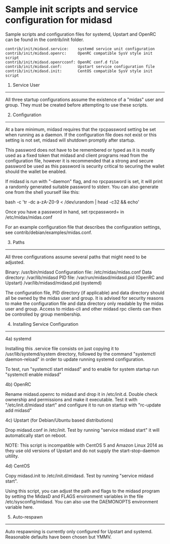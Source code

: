 Sample init scripts and service configuration for midasd
==========================================================

Sample scripts and configuration files for systemd, Upstart and OpenRC
can be found in the contrib/init folder.

    contrib/init/midasd.service:    systemd service unit configuration
    contrib/init/midasd.openrc:     OpenRC compatible SysV style init script
    contrib/init/midasd.openrcconf: OpenRC conf.d file
    contrib/init/midasd.conf:       Upstart service configuration file
    contrib/init/midasd.init:       CentOS compatible SysV style init script

1. Service User
---------------------------------

All three startup configurations assume the existence of a "midas" user
and group.  They must be created before attempting to use these scripts.

2. Configuration
---------------------------------

At a bare minimum, midasd requires that the rpcpassword setting be set
when running as a daemon.  If the configuration file does not exist or this
setting is not set, midasd will shutdown promptly after startup.

This password does not have to be remembered or typed as it is mostly used
as a fixed token that midasd and client programs read from the configuration
file, however it is recommended that a strong and secure password be used
as this password is security critical to securing the wallet should the
wallet be enabled.

If midasd is run with "-daemon" flag, and no rpcpassword is set, it will
print a randomly generated suitable password to stderr.  You can also
generate one from the shell yourself like this:

bash -c 'tr -dc a-zA-Z0-9 < /dev/urandom | head -c32 && echo'

Once you have a password in hand, set rpcpassword= in /etc/midas/midas.conf

For an example configuration file that describes the configuration settings,
see contrib/debian/examples/midas.conf.

3. Paths
---------------------------------

All three configurations assume several paths that might need to be adjusted.

Binary:              /usr/bin/midasd
Configuration file:  /etc/midas/midas.conf
Data directory:      /var/lib/midasd
PID file:            /var/run/midasd/midasd.pid (OpenRC and Upstart)
                     /var/lib/midasd/midasd.pid (systemd)

The configuration file, PID directory (if applicable) and data directory
should all be owned by the midas user and group.  It is advised for security
reasons to make the configuration file and data directory only readable by the
midas user and group.  Access to midas-cli and other midasd rpc clients
can then be controlled by group membership.

4. Installing Service Configuration
-----------------------------------

4a) systemd

Installing this .service file consists on just copying it to
/usr/lib/systemd/system directory, followed by the command
"systemctl daemon-reload" in order to update running systemd configuration.

To test, run "systemctl start midasd" and to enable for system startup run
"systemctl enable midasd"

4b) OpenRC

Rename midasd.openrc to midasd and drop it in /etc/init.d.  Double
check ownership and permissions and make it executable.  Test it with
"/etc/init.d/midasd start" and configure it to run on startup with
"rc-update add midasd"

4c) Upstart (for Debian/Ubuntu based distributions)

Drop midasd.conf in /etc/init.  Test by running "service midasd start"
it will automatically start on reboot.

NOTE: This script is incompatible with CentOS 5 and Amazon Linux 2014 as they
use old versions of Upstart and do not supply the start-stop-daemon uitility.

4d) CentOS

Copy midasd.init to /etc/init.d/midasd. Test by running "service midasd start".

Using this script, you can adjust the path and flags to the midasd program by
setting the MidasD and FLAGS environment variables in the file
/etc/sysconfig/midasd. You can also use the DAEMONOPTS environment variable here.

5. Auto-respawn
-----------------------------------

Auto respawning is currently only configured for Upstart and systemd.
Reasonable defaults have been chosen but YMMV.
